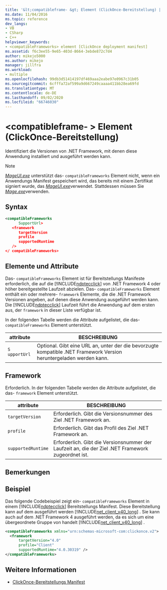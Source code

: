 ```yaml
---
title: '&lt;compatibleframe- &gt; Element (ClickOnce-Bereitstellung) | Microsoft-Dokumentation'
ms.date: 11/04/2016
ms.topic: reference
dev_langs:
- VB
- CSharp
- C++
helpviewer_keywords:
- <compatibleFrameworks> element [ClickOnce deployment manifest]
ms.assetid: f6c3ee55-9e65-403d-8664-3ebde872c7d4
author: mikejo5000
ms.author: mikejo
manager: jillfra
ms.workload:
- multiple
ms.openlocfilehash: 99db3d51414197df469aaa2eabe97e0967c31b05
ms.sourcegitcommit: 6cfffa72af599a9d667249caaaa411bb28ea69fd
ms.translationtype: MT
ms.contentlocale: de-DE
ms.lasthandoff: 09/02/2020
ms.locfileid: "66746030"
---
```

# <a name="ltcompatibleframeworksgt-element-clickonce-deployment"></a>&lt;compatibleframe- &gt; Element (ClickOnce-Bereitstellung)
Identifiziert die Versionen von .NET Framework, mit denen diese Anwendung installiert und ausgeführt werden kann.

> [!NOTE]
> [*MageUI.exe*](/dotnet/framework/tools/mageui-exe-manifest-generation-and-editing-tool-graphical-client) unterstützt das- `compatibleFrameworks` Element nicht, wenn ein Anwendungs Manifest gespeichert wird, das bereits mit einem Zertifikat signiert wurde, das [*MageUI.exe*](/dotnet/framework/tools/mageui-exe-manifest-generation-and-editing-tool-graphical-client)verwendet. Stattdessen müssen Sie [*Mage.exe*](/dotnet/framework/tools/mage-exe-manifest-generation-and-editing-tool)verwenden.

## <a name="syntax"></a>Syntax

```xml
<compatibleFrameworks
      SupportUrl> 
   <framework
      targetVersion
      profile
      supportedRuntime
   /> 
</ compatibleFrameworks>
```

## <a name="elements-and-attributes"></a>Elemente und Attribute
 Das- `compatibleFrameworks` Element ist für Bereitstellungs Manifeste erforderlich, die auf die [!INCLUDE[ndptecclick](../deployment/includes/ndptecclick_md.md)] von .NET Framework 4 oder höher bereitgestellte Laufzeit abzielen. Das- `compatibleFrameworks` Element enthält ein oder mehrere- `framework` Elemente, die die .NET Framework Versionen angeben, auf denen diese Anwendung ausgeführt werden kann. Die [!INCLUDE[ndptecclick](../deployment/includes/ndptecclick_md.md)] Laufzeit führt die Anwendung auf dem ersten aus, der `framework` in dieser Liste verfügbar ist.

 In der folgenden Tabelle werden die Attribute aufgelistet, die das- `compatibleFrameworks` Element unterstützt.

|attribute|BESCHREIBUNG|
|---------------|-----------------|
|`S` `upportUrl`|Optional. Gibt eine URL an, unter der die bevorzugte kompatible .NET Framework Version heruntergeladen werden kann.|

## <a name="framework"></a>Framework
 Erforderlich. In der folgenden Tabelle werden die Attribute aufgelistet, die das- `framework` Element unterstützt.

|attribute|BESCHREIBUNG|
|---------------|-----------------|
|`targetVersion`|Erforderlich. Gibt die Versionsnummer des Ziel .NET Framework an.|
|`profile`|Erforderlich. Gibt das Profil des Ziel .NET Framework an.|
|`supportedRuntime`|Erforderlich. Gibt die Versionsnummer der Laufzeit an, die der Ziel .NET Framework zugeordnet ist.|

## <a name="remarks"></a>Bemerkungen

## <a name="example"></a>Beispiel
 Das folgende Codebeispiel zeigt ein- `compatibleFrameworks` Element in einem [!INCLUDE[ndptecclick](../deployment/includes/ndptecclick_md.md)] Bereitstellungs Manifest. Diese Bereitstellung kann auf dem ausgeführt werden [!INCLUDE[net_client_v40_long](../deployment/includes/net_client_v40_long_md.md)] . Sie kann auch auf dem .NET Framework 4 ausgeführt werden, da es sich um eine übergeordnete Gruppe von handelt [!INCLUDE[net_client_v40_long](../deployment/includes/net_client_v40_long_md.md)] .

```xml
<compatibleFrameworks xmlns="urn:schemas-microsoft-com:clickonce.v2">
  <framework
      targetVersion="4.0"
      profile="Client"
      supportedRuntime="4.0.30319" />
</compatibleFrameworks>
```

## <a name="see-also"></a>Weitere Informationen
- [ClickOnce-Bereitstellungs Manifest](../deployment/clickonce-deployment-manifest.md)